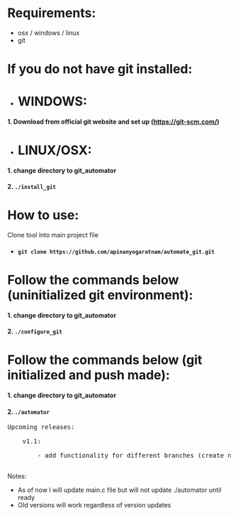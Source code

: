 # Requirements:
* osx / windows / linux
* git

# If you do not have git installed:
- # WINDOWS: 
#### 1. Download from official git website and set up (https://git-scm.com/)
- # LINUX/OSX: 
#### 1. change directory to git_automator
#### 2. `./install_git`

# How to use:
Clone tool into main project file
* #### `git clone https://github.com/apinanyogaratnam/automate_git.git`

# Follow the commands below (uninitialized git environment):
#### 1. change directory to git_automator
#### 2. `./configure_git`

# Follow the commands below (git initialized and push made): 
#### 1. change directory to git_automator
#### 2. `./automator`

<pre>
Upcoming releases: <br />
    v1.1: <br />
        - add functionality for different branches (create new file) <br />
</pre>

Notes: <br />
- As of now I will update main.c file but will not update ./automator until ready 
- Old versions will work regardless of version updates
